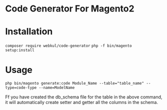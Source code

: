 # Code Generator For Magento2

# Installation

``` composer require webkul/code-generator ```
```php -f bin/magento setup:install ```

# Usage

``` php bin/magento generate:code Module_Name --table="table_name" --type=code-type --name=ModelName ```

Ff you have created the db_schema file for the table in the above command, it will automatically create setter and getter all the columns in the schema.